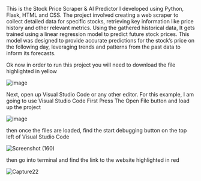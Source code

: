 This is the Stock Price Scraper & AI Predictor I developed using Python, Flask, HTML and CSS. 
The project involved creating a web scraper to collect detailed data for specific stocks, 
retrieving key information like price history and other relevant metrics. Using the gathered historical data, 
It gets trained using a linear regression model to predict future stock prices. 
This model was designed to provide accurate predictions for the stock’s price on the following day, 
leveraging trends and patterns from the past data to inform its forecasts.

Ok now in order to run this project you will need to download the file highlighted in yellow  

![image](https://github.com/user-attachments/assets/75189528-4b55-48f6-98fd-a3f4af5e23c8)

Next, open up Visual Studio Code or any other editor. For this example, I am going to use Visual Studio Code
First Press The Open File button and load up the project

![image](https://github.com/user-attachments/assets/d6d3bd21-e4dd-44a0-ab85-bf3f33f79763)

then once the files are loaded, find the start debugging button on the top left of Visual Studio Code

![Screenshot (160)](https://github.com/user-attachments/assets/3a7ec76e-a295-4087-82a3-f98656777955)

then go into terminal and find the link to the website highlighted in red

![Capture22](https://github.com/user-attachments/assets/c36b6040-d78c-434c-a70e-404fdf577c88)

